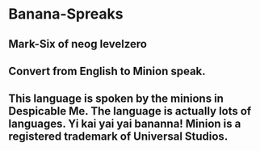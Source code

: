 # Banana-Spreaks

## Mark-Six of neog levelzero
## Convert from English to Minion speak. 
## This language is spoken by the minions in Despicable Me. The language is actually lots of languages. Yi kai yai yai bananna! Minion is a registered trademark of Universal Studios.
